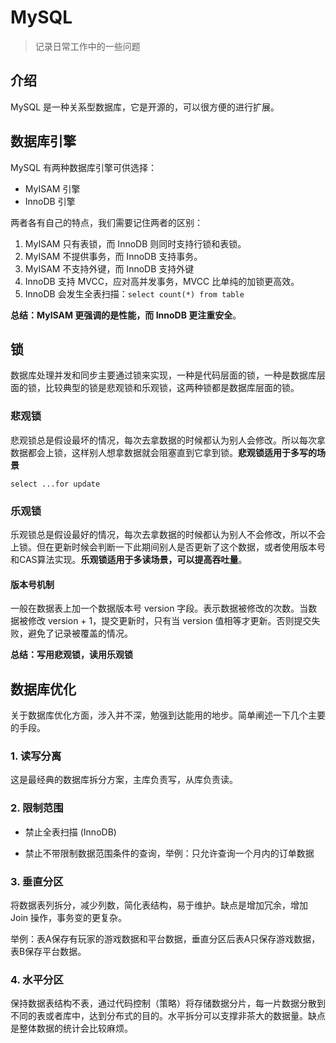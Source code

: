 MySQL
=========================

> 记录日常工作中的一些问题

## 介绍

MySQL 是一种关系型数据库，它是开源的，可以很方便的进行扩展。

## 数据库引擎

MySQL 有两种数据库引擎可供选择：

- MyISAM 引擎
- InnoDB 引擎

两者各有自己的特点，我们需要记住两者的区别：

1. MyISAM 只有表锁，而 InnoDB 则同时支持行锁和表锁。
2. MyISAM 不提供事务，而 InnoDB 支持事务。
3. MyISAM 不支持外键，而 InnoDB 支持外键
4. InnoDB 支持 MVCC，应对高并发事务，MVCC 比单纯的加锁更高效。
5. InnoDB 会发生全表扫描：`select count(*) from table`

**总结：MyISAM 更强调的是性能，而 InnoDB 更注重安全**。

##  锁

数据库处理并发和同步主要通过锁来实现，一种是代码层面的锁，一种是数据库层面的锁，比较典型的锁是悲观锁和乐观锁，这两种锁都是数据库层面的锁。

### 悲观锁

悲观锁总是假设最坏的情况，每次去拿数据的时候都认为别人会修改。所以每次拿数据都会上锁，这样别人想拿数据就会阻塞直到它拿到锁。**悲观锁适用于多写的场景**

```mysql
select ...for update
```

### 乐观锁

乐观锁总是假设最好的情况，每次去拿数据的时候都认为别人不会修改，所以不会上锁。但在更新时候会判断一下此期间别人是否更新了这个数据，或者使用版本号和CAS算法实现。**乐观锁适用于多读场景，可以提高吞吐量**。

#### 版本号机制

一般在数据表上加一个数据版本号 version 字段。表示数据被修改的次数。当数据被修改 version + 1，提交更新时，只有当 version 值相等才更新。否则提交失败，避免了记录被覆盖的情况。

**总结：写用悲观锁，读用乐观锁**

## 数据库优化

关于数据库优化方面，涉入并不深，勉强到达能用的地步。简单阐述一下几个主要的手段。

### 1. 读写分离

这是最经典的数据库拆分方案，主库负责写，从库负责读。

### 2. 限制范围

- 禁止全表扫描 (InnoDB)

- 禁止不带限制数据范围条件的查询，举例：只允许查询一个月内的订单数据

### 3. 垂直分区

将数据表列拆分，减少列数，简化表结构，易于维护。缺点是增加冗余，增加 Join 操作，事务变的更复杂。

举例：表A保存有玩家的游戏数据和平台数据，垂直分区后表A只保存游戏数据，表B保存平台数据。

### 4. 水平分区

保持数据表结构不表，通过代码控制（策略）将存储数据分片，每一片数据分散到不同的表或者库中，达到分布式的目的。水平拆分可以支撑非茶大的数据量。缺点是整体数据的统计会比较麻烦。